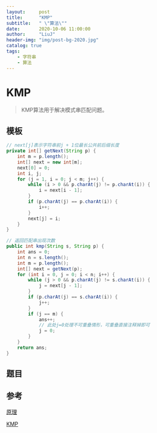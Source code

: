 ```yaml
---
layout:     post
title:      "KMP"
subtitle:   " \"算法\""
date:       2020-10-06 11:00:00
author:     "LiuJ"
header-img: "img/post-bg-2020.jpg"
catalog: true
tags:
    - 字符串
    - 算法
---
```


# KMP

> KMP算法用于解决模式串匹配问题。

## 模板

```java
// next[j]表示字符串前j + 1位最长公共前后缀长度
private int[] getNext(String p) {
    int m = p.length();
    int[] next = new int[m];
    next[0] = 0;
    int i, j;
    for (j = 1, i = 0; j < m; j++) {
        while (i > 0 && p.charAt(j) != p.charAt(i)) {
            i = next[i - 1];
        }
        if (p.charAt(j) == p.charAt(i)) {
            i++;
        }
        next[j] = i;
    }
}

// 返回匹配串出现次数
public int kmp(String s, String p) {
    int ans = 0;
    int n = s.length();
    int m = p.length();
    int[] next = getNext(p);
    for (int i = 0, j = 0; i < n; i++) {
        while (j > 0 && p.charAt(j) != s.charAt(i)) {
            j = next[j - 1];
        }
        if (p.charAt(j) == s.charAt(i)) {
            j++;
        }
        if (j == m) {
            ans++;
            // 此处j=0处理不可重叠情形，可重叠直接注释掉即可
            j = 0;
        }
    }
    return ans;
}
```

## 题目

## 参考

[原理](http://www.ruanyifeng.com/blog/2013/05/Knuth%E2%80%93Morris%E2%80%93Pratt_algorithm.html)

[KMP](https://hrbust-acm-team.gitbooks.io/acm-book/content/string/kmp.html)

